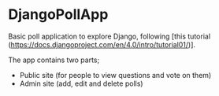 # DjangoPollApp

Basic poll application to explore Django, following [this tutorial (https://docs.djangoproject.com/en/4.0/intro/tutorial01/)]. 

The app contains two parts;

- Public site (for people to view questions and vote on them)
- Admin site (add, edit and delete polls)
